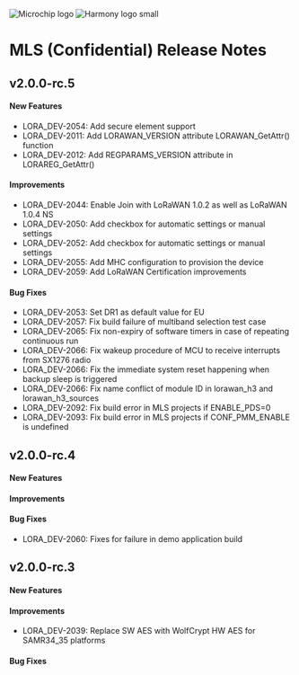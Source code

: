 ﻿![Microchip logo](https://raw.githubusercontent.com/wiki/Microchip-MPLAB-Harmony/Microchip-MPLAB-Harmony.github.io/images/microchip_logo.png)
![Harmony logo small](https://raw.githubusercontent.com/wiki/Microchip-MPLAB-Harmony/Microchip-MPLAB-Harmony.github.io/images/microchip_mplab_harmony_logo_small.png)

# MLS (Confidential) Release Notes


## v2.0.0-rc.5

#### New Features

- LORA_DEV-2054: Add secure element support
- LORA_DEV-2011: Add LORAWAN_VERSION attribute LORAWAN_GetAttr() function
- LORA_DEV-2012: Add REGPARAMS_VERSION attribute in LORAREG_GetAttr()


#### Improvements

- LORA_DEV-2044: Enable Join with LoRaWAN 1.0.2 as well as LoRaWAN 1.0.4 NS
- LORA_DEV-2050: Add checkbox for automatic settings or manual settings
- LORA_DEV-2052: Add checkbox for automatic settings or manual settings
- LORA_DEV-2055: Add MHC configuration to provision the device
- LORA_DEV-2059: Add LoRaWAN Certification improvements

#### Bug Fixes

- LORA_DEV-2053: Set DR1 as default value for EU
- LORA_DEV-2057: Fix build failure of multiband selection test case
- LORA_DEV-2065: Fix non-expiry of software timers in case of repeating continuous run
- LORA_DEV-2066: Fix wakeup procedure of MCU to receive interrupts from SX1276 radio
- LORA_DEV-2066: Fix the immediate system reset happening when backup sleep is triggered
- LORA_DEV-2066: Fix name conflict of module ID in lorawan_h3 and lorawan_h3_sources
- LORA_DEV-2092: Fix build error in MLS projects if ENABLE_PDS=0
- LORA_DEV-2093: Fix build error in MLS projects if CONF_PMM_ENABLE is undefined


## v2.0.0-rc.4

#### New Features

#### Improvements

#### Bug Fixes

- LORA_DEV-2060: Fixes for failure in demo application build


## v2.0.0-rc.3

#### New Features

#### Improvements

- LORA_DEV-2039: Replace SW AES with WolfCrypt HW AES for SAMR34_35 platforms

#### Bug Fixes
